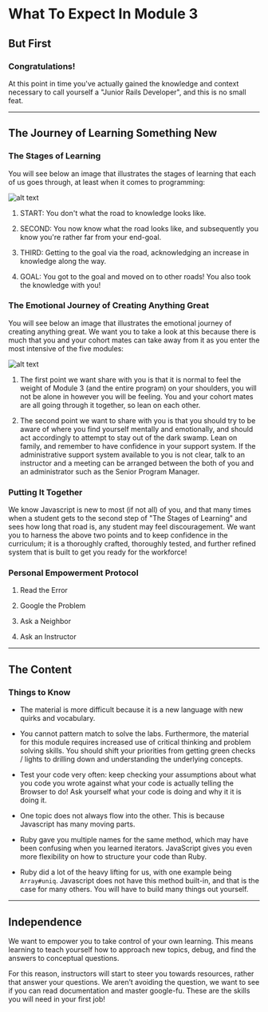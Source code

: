 # What To Expect In Module 3
## But First
### Congratulations!

At this point in time you've actually gained the knowledge and context necessary to call yourself a "Junior Rails Developer", and this is no small feat.

___
## The Journey of Learning Something New
### The Stages of Learning
You will see below an image that illustrates the stages of learning that each of us goes through, at least when it comes to programming:

![alt text](https://user-images.githubusercontent.com/20468684/44881320-33845480-ac7d-11e8-8a69-5e30c51ebfd9.jpg "Consciousness of Competence")

1. START: You don't what the road to knowledge looks like.

2. SECOND: You now know what the road looks like, and subsequently you know you're rather far from your end-goal.

3. THIRD: Getting to the goal via the road, acknowledging an increase in knowledge along the way.

4. GOAL: You got to the goal and moved on to other roads! You also took the knowledge with you!

### The Emotional Journey of Creating Anything Great
You will see below an image that illustrates the emotional journey of creating anything great. We want you to take a look at this because there is much that you and your cohort mates can take away from it as you enter the most intensive of the five modules:

![alt text](https://i.imgur.com/X4QR5en.png "The Emotional Journey of Creating Anything Great")

1. The first point we want share with you is that it is normal to feel the weight of Module 3 (and the entire program) on your shoulders, you will not be alone in however you will be feeling. You and your cohort mates are all going through it together, so lean on each other.

2. The second point we want to share with you is that you should try to be aware of where you find yourself mentally and emotionally, and should act accordingly to attempt to stay out of the dark swamp. Lean on family, and remember to have confidence in your support system. If the administrative support system available to you is not clear, talk to an instructor and a meeting can be arranged between the both of you and an administrator such as the Senior Program Manager.

### Putting It Together
We know Javascript is new to most (if not all) of you, and that many times when a student gets to the second step of "The Stages of Learning" and sees how long that road is, any student may feel discouragement. We want you to harness the above two points and to keep confidence in the curriculum; it is a thoroughly crafted, thoroughly tested, and further refined system that is built to get you ready for the workforce!


### Personal Empowerment Protocol
1. Read the Error

2. Google the Problem

3. Ask a Neighbor

4. Ask an Instructor


___
## The Content
### Things to Know

* The material is more difficult because it is a new language with new quirks and vocabulary.

* You cannot pattern match to solve the labs. Furthermore, the material for this module requires increased use of critical thinking and problem solving skills. You should shift your priorities from getting green checks / lights to drilling down and understanding the underlying concepts.

* Test your code very often: keep checking your assumptions about what you code you wrote against what your code is actually telling the Browser to do! Ask yourself what your code is doing and why it it is doing it.

* One topic does not always flow into the other. This is because Javascript has many moving parts.

* Ruby gave you multiple names for the same method, which may have been confusing when you learned iterators. JavaScript gives you even more flexibility on how to structure your code than Ruby.

* Ruby did a lot of the heavy lifting for us, with one example being `Array#uniq`. Javascript does not have this method built-in, and that is the case for many others. You will have to build many things out yourself.


___
## Independence

We want to empower you to take control of your own learning. This means learning to teach yourself how to approach new topics, debug, and find the answers to conceptual questions.

For this reason, instructors will start to steer you towards resources, rather that answer your questions. We aren’t avoiding the question, we want to see if you can read documentation and master google-fu. These are the skills you will need in your first job!
